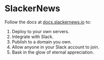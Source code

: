 # SlackerNews

Follow the docs at [docs.slackernews.io](https://docs.slackernews.io) to:

1. Deploy to your own servers.
2. Integrate with Slack.
3. Publish to a domain you own.
4. Allow anyone in your Slack account to join.
5. Bask in the glow of eternal appreciation.
